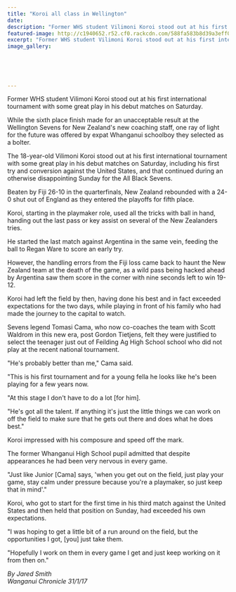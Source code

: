 ```yaml
---
title: "Koroi all class in Wellington"
date: 
description: "Former WHS student Vilimoni Koroi stood out at his first international tournament with some great play in his debut matches on Saturday, Wanganui Chronicle article on 31/1/17..."
featured-image: http://c1940652.r52.cf0.rackcdn.com/588fa583b8d39a3eff002269/VilimoniKoroi_620x310.jpg
excerpt: "Former WHS student Vilimoni Koroi stood out at his first international tournament with some great play in his debut matches on Saturday."
image_gallery:
    
    
    
    
    
---
```


<p>Former WHS student Vilimoni Koroi stood out at his first international tournament with some great play in his debut matches on Saturday.</p>
<p>While the sixth place finish made for an unacceptable result at the Wellington Sevens for New Zealand's new coaching staff, one ray of light for the future was offered by expat Whanganui schoolboy they selected as a bolter.</p>
<p>The 18-year-old Vilimoni Koroi stood out at his first international tournament with some great play in his debut matches on Saturday, including his first try and conversion against the United States, and that continued during an otherwise disappointing Sunday for the All Black Sevens.</p>
<p>Beaten by Fiji 26-10 in the quarterfinals, New Zealand rebounded with a 24-0 shut out of England as they entered the playoffs for fifth place.</p>
<p>Koroi, starting in the playmaker role, used all the tricks with ball in hand, handing out the last pass or key assist on several of the New Zealanders tries.</p>
<p>He started the last match against Argentina in the same vein, feeding the ball to Regan Ware to score an early try.</p>
<p>However, the handling errors from the Fiji loss came back to haunt the New Zealand team at the death of the game, as a wild pass being hacked ahead by Argentina saw them score in the corner with nine seconds left to win 19-12.</p>
<p>Koroi had left the field by then, having done his best and in fact exceeded expectations for the two days, while playing in front of his family who had made the journey to the capital to watch.</p>
<p>Sevens legend Tomasi Cama, who now co-coaches the team with Scott Waldrom in this new era, post Gordon Tietjens, felt they were justified to select the teenager just out of Feilding Ag High School school who did not play at the recent national tournament.</p>
<p>"He's probably better than me," Cama said.&nbsp;</p>
<p>"This is his first tournament and for a young fella he looks like he's been playing for a few years now.</p>
<p>"At this stage I don't have to do a lot [for him].</p>
<p>"He's got all the talent. If anything it's just the little things we can work on off the field to make sure that he gets out there and does what he does best."</p>
<p>Koroi impressed with his composure and speed off the mark.</p>
<p>The former Whanganui High School pupil admitted that despite appearances he had been very nervous in every game.</p>
<p>"Just like Junior [Cama] says, 'when you get out on the field, just play your game, stay calm under pressure because you're a playmaker, so just keep that in mind'."</p>
<p>Koroi, who got to start for the first time in his third match against the United States and then held that position on Sunday, had exceeded his own expectations.</p>
<p>"I was hoping to get a little bit of a run around on the field, but the opportunities I got, [you] just take them.</p>
<p>"Hopefully I work on them in every game I get and just keep working on it from then on."</p>
<div class="detailsLarge articleEmailLink">
<p class="writtenBy"><em>By Jared Smith</em><br /><em>Wanganui Chronicle 31/1/17</em></p>
</div>

